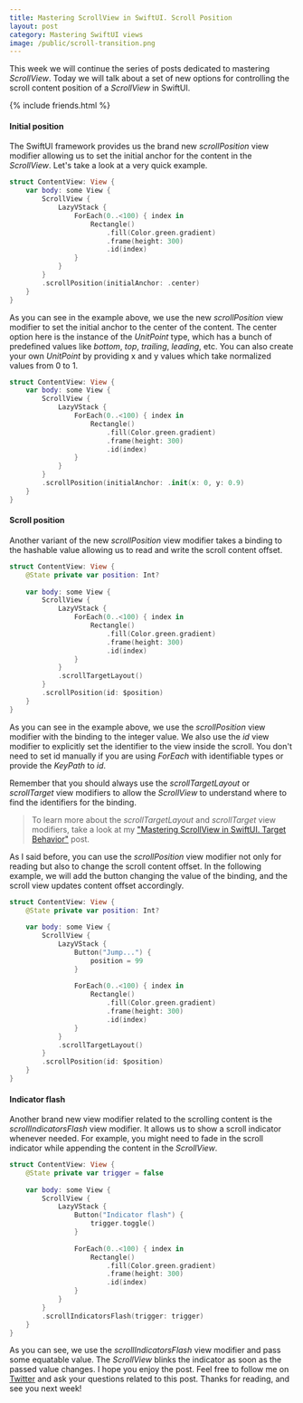 ```yaml
---
title: Mastering ScrollView in SwiftUI. Scroll Position
layout: post
category: Mastering SwiftUI views
image: /public/scroll-transition.png
---
```


This week we will continue the series of posts dedicated to mastering *ScrollView*. Today we will talk about a set of new options for controlling the scroll content position of a *ScrollView* in SwiftUI.

{% include friends.html %}

#### Initial position
The SwiftUI framework provides us the brand new *scrollPosition* view modifier allowing us to set the initial anchor for the content in the *ScrollView*. Let's take a look at a very quick example.

```swift
struct ContentView: View {
    var body: some View {
        ScrollView {
            LazyVStack {
                ForEach(0..<100) { index in
                    Rectangle()
                        .fill(Color.green.gradient)
                        .frame(height: 300)
                        .id(index)
                }
            }
        }
        .scrollPosition(initialAnchor: .center)
    }
}
```

As you can see in the example above, we use the new *scrollPosition* view modifier to set the initial anchor to the center of the content. The center option here is the instance of the *UnitPoint* type, which has a bunch of predefined values like *bottom*, *top*, *trailing*, *leading*, etc. You can also create your own *UnitPoint* by providing x and y values which take normalized values from 0 to 1.

```swift
struct ContentView: View {
    var body: some View {
        ScrollView {
            LazyVStack {
                ForEach(0..<100) { index in
                    Rectangle()
                        .fill(Color.green.gradient)
                        .frame(height: 300)
                        .id(index)
                }
            }
        }
        .scrollPosition(initialAnchor: .init(x: 0, y: 0.9)
    }
}
```

#### Scroll position
Another variant of the new *scrollPosition* view modifier takes a binding to the hashable value allowing us to read and write the scroll content offset.

```swift
struct ContentView: View {
    @State private var position: Int?
    
    var body: some View {
        ScrollView {
            LazyVStack {
                ForEach(0..<100) { index in
                    Rectangle()
                        .fill(Color.green.gradient)
                        .frame(height: 300)
                        .id(index)
                }
            }
            .scrollTargetLayout()
        }
        .scrollPosition(id: $position)
    }
}
```

As you can see in the example above, we use the *scrollPosition* view modifier with the binding to the integer value. We also use the *id* view modifier to explicitly set the identifier to the view inside the scroll. You don't need to set id manually if you are using *ForEach* with identifiable types or provide the *KeyPath* to *id*. 

Remember that you should always use the *scrollTargetLayout* or *scrollTarget* view modifiers to allow the *ScrollView* to understand where to find the identifiers for the binding.

> To learn more about the *scrollTargetLayout* and *scrollTarget* view modifiers, take a look at my ["Mastering ScrollView in SwiftUI. Target Behavior"](/2023/06/20/mastering-scrollview-in-swiftui-target-behavior/) post.

As I said before, you can use the *scrollPosition* view modifier not only for reading but also to change the scroll content offset. In the following example, we will add the button changing the value of the binding, and the scroll view updates content offset accordingly.

```swift
struct ContentView: View {
    @State private var position: Int?
    
    var body: some View {
        ScrollView {
            LazyVStack {
                Button("Jump...") {
                    position = 99
                }
                
                ForEach(0..<100) { index in
                    Rectangle()
                        .fill(Color.green.gradient)
                        .frame(height: 300)
                        .id(index)
                }
            }
            .scrollTargetLayout()
        }
        .scrollPosition(id: $position)
    }
}
```

#### Indicator flash
Another brand new view modifier related to the scrolling content is the *scrollIndicatorsFlash* view modifier. It allows us to show a scroll indicator whenever needed. For example, you might need to fade in the scroll indicator while appending the content in the *ScrollView*.

```swift
struct ContentView: View {
    @State private var trigger = false
    
    var body: some View {
        ScrollView {
            LazyVStack {
                Button("Indicator flash") {
                    trigger.toggle()
                }
                
                ForEach(0..<100) { index in
                    Rectangle()
                        .fill(Color.green.gradient)
                        .frame(height: 300)
                        .id(index)
                }
            }
        }
        .scrollIndicatorsFlash(trigger: trigger)
    }
}
```

As you can see, we use the *scrollIndicatorsFlash* view modifier and pass some equatable value. The *ScrollView* blinks the indicator as soon as the passed value changes. I hope you enjoy the post. Feel free to follow me on [Twitter](https://twitter.com/mecid) and ask your questions related to this post. Thanks for reading, and see you next week!


